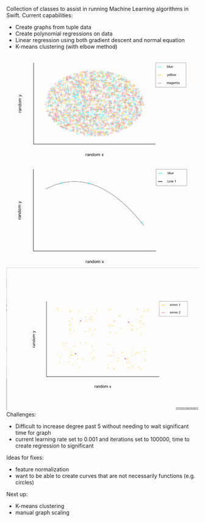 Collection of classes to assist in running Machine Learning algorithms in Swift.
Current capabilities:
* Create graphs from tuple data
* Create polynomial regressions on data
* Linear regression using both gradient descent and normal equation
* K-means clustering (with elbow method)

![alt text](https://github.com/quawood/SwiftML/blob/master/SwiftML/samples/sample1.png)
![alt text](https://github.com/quawood/SwiftML/blob/master/SwiftML/samples/sample2.png)
![alt text](https://github.com/quawood/SwiftML/blob/master/SwiftML/samples/sample3.png)
Challenges:
* Difficult to increase degree past 5 without needing to wait significant time for graph
* current learning rate set to 0.001 and iterations set to 100000, time to create regression to significant

Ideas for fixes: 
* feature normalization
* want to be able to create curves that are not necessarily functions (e.g. circles)

Next up:
* K-means clustering
* manual graph scaling
